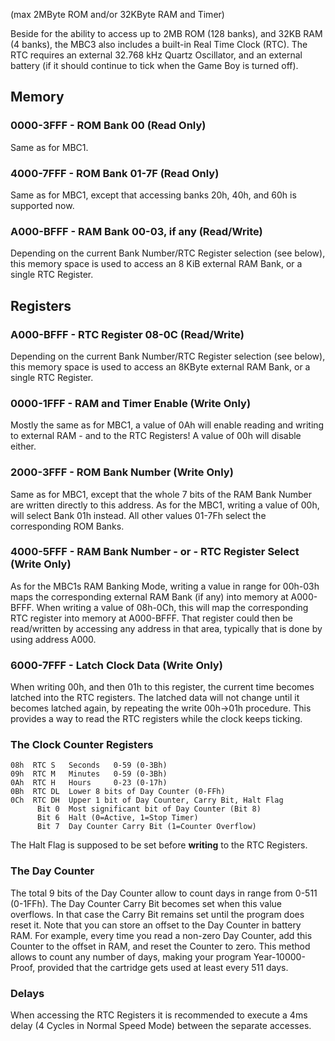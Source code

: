 (max 2MByte ROM and/or 32KByte RAM and Timer)

Beside for the ability to access up to 2MB ROM (128 banks), and 32KB RAM
(4 banks), the MBC3 also includes a built-in Real Time Clock (RTC). The
RTC requires an external 32.768 kHz Quartz Oscillator, and an external
battery (if it should continue to tick when the Game Boy is turned off).

## Memory

### 0000-3FFF - ROM Bank 00 (Read Only)

Same as for MBC1.

### 4000-7FFF - ROM Bank 01-7F (Read Only)

Same as for MBC1, except that accessing banks 20h, 40h, and 60h is
supported now.

### A000-BFFF - RAM Bank 00-03, if any (Read/Write)

Depending on the current Bank Number/RTC Register selection (see below),
this memory space is used to access an 8 KiB external RAM Bank, or a
single RTC Register.

## Registers

### A000-BFFF - RTC Register 08-0C (Read/Write)

Depending on the current Bank Number/RTC Register selection (see below),
this memory space is used to access an 8KByte external RAM Bank, or a
single RTC Register.

### 0000-1FFF - RAM and Timer Enable (Write Only)

Mostly the same as for MBC1, a value of 0Ah will enable reading and
writing to external RAM - and to the RTC Registers! A value of 00h will
disable either.

### 2000-3FFF - ROM Bank Number (Write Only)

Same as for MBC1, except that the whole 7 bits of the RAM Bank Number
are written directly to this address. As for the MBC1, writing a value
of 00h, will select Bank 01h instead. All other values 01-7Fh select the
corresponding ROM Banks.

### 4000-5FFF - RAM Bank Number - or - RTC Register Select (Write Only)

As for the MBC1s RAM Banking Mode, writing a value in range for 00h-03h
maps the corresponding external RAM Bank (if any) into memory at
A000-BFFF. When writing a value of 08h-0Ch, this will map the
corresponding RTC register into memory at A000-BFFF. That register could
then be read/written by accessing any address in that area, typically
that is done by using address A000.

### 6000-7FFF - Latch Clock Data (Write Only)

When writing 00h, and then 01h to this register, the current time
becomes latched into the RTC registers. The latched data will not change
until it becomes latched again, by repeating the write 00h-\>01h
procedure. This provides a way to read the RTC registers while the
clock keeps ticking.

### The Clock Counter Registers

```
08h  RTC S   Seconds   0-59 (0-3Bh)
09h  RTC M   Minutes   0-59 (0-3Bh)
0Ah  RTC H   Hours     0-23 (0-17h)
0Bh  RTC DL  Lower 8 bits of Day Counter (0-FFh)
0Ch  RTC DH  Upper 1 bit of Day Counter, Carry Bit, Halt Flag
      Bit 0  Most significant bit of Day Counter (Bit 8)
      Bit 6  Halt (0=Active, 1=Stop Timer)
      Bit 7  Day Counter Carry Bit (1=Counter Overflow)
```

The Halt Flag is supposed to be set before **writing** to the RTC
Registers.

### The Day Counter

The total 9 bits of the Day Counter allow to count days in range from
0-511 (0-1FFh). The Day Counter Carry Bit becomes set when this value
overflows. In that case the Carry Bit remains set until the program does
reset it. Note that you can store an offset to the Day Counter in
battery RAM. For example, every time you read a non-zero Day Counter,
add this Counter to the offset in RAM, and reset the Counter to zero.
This method allows to count any number of days, making your program
Year-10000-Proof, provided that the cartridge gets used at least every
511 days.

### Delays

When accessing the RTC Registers it is recommended to execute a 4ms
delay (4 Cycles in Normal Speed Mode) between the separate accesses.

